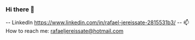 ### Hi there 👋

-- LinkedIn https://www.linkedin.com/in/rafael-jereissate-2815531b3/
-- 📫 How to reach me: rafaeljereissate@hotmail.com
<!--
**jereissate/jereissate** is a ✨ _special_ ✨ repository because its `README.md` (this file) appears on your GitHub profile.

Here are some ideas to get you started:

- 🔭 I’m currently working on ...
- 🌱 I’m currently learning ...
- 👯 I’m looking to collaborate on ...
- 🤔 I’m looking for help with ...
- 💬 Ask me about ...
- 📫 How to reach me: ...
- 😄 Pronouns: ...
- ⚡ Fun fact: ...
-->
